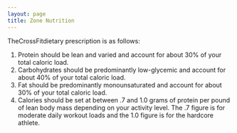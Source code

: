 ```yaml
---
layout: page
title: Zone Nutrition
---
```

TheCrossFitdietary prescription is as follows:

1. Protein should be lean and varied and account for about 30% of your total caloric load.
2. Carbohydrates should be predominantly low-glycemic and account for about 40% of your total caloric load.
3. Fat should be predominantly monounsaturated and account for about 30% of your total caloric load.
4. Calories should be set at between .7 and 1.0 grams of protein per pound of lean body mass depending on your activity level. The .7 figure is for moderate daily workout loads and the 1.0 figure is for the hardcore athlete.